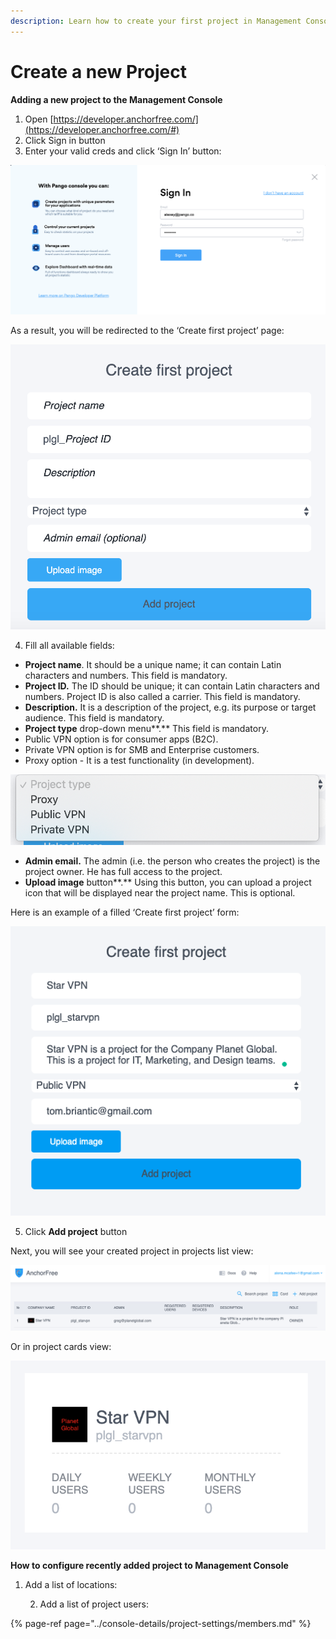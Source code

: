 ```yaml
---
description: Learn how to create your first project in Management Console
---
```


# Create a new Project

**Adding a new project to the Management Console**

1. Open [https://developer.anchorfree.com/](https://developer.anchorfree.com/#)
2. Click Sign in button
3. Enter your valid creds and click ‘Sign In’ button: 

![](../.gitbook/assets/signin.png)

As a result, you will be redirected to the ‘Create first project’ page:

![](../.gitbook/assets/empty_create_first_project_form.png)

4. Fill all available fields:

* **Project name**. It should be a unique name; it can contain Latin characters and numbers. This field is mandatory.
* **Project ID.** The ID should be unique; it can contain Latin characters and numbers. Project ID is also called a carrier. This field is mandatory.
* **Description.** It is a description of the project, e.g. its purpose or target audience. This field is mandatory.
* **Project type** drop-down menu**.** This field is mandatory.
* Public VPN option is for consumer apps \(B2C\).
* Private VPN option is for SMB and Enterprise customers.
* Proxy option - It is a test functionality \(in development\).

![](../.gitbook/assets/project_type_dropdown.png)

* **Admin email.** The admin \(i.e. the person who creates the project\) is the project owner. He has full access to the project.
* **Upload image** button**.** Using this button, you can upload a project icon that will be displayed near the project name. This is optional.

Here is an example of a filled ‘Create first project’ form:

![](../.gitbook/assets/filled_first_project_form.png)

5. Click **Add project** button

Next, you will see your created project in projects list view:

![](../.gitbook/assets/project_list_view.png)

Or in project cards view:

![](../.gitbook/assets/project_card_view.png)

**How to configure recently added project to Management Console** 

1. Add a list of locations:

    2. Add a list of project users:

{% page-ref page="../console-details/project-settings/members.md" %}





